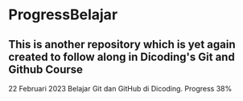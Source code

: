 # ProgressBelajar

This is another repository which is yet again created to follow along in Dicoding's Git and Github Course
--

22 Februari 2023
Belajar Git dan GitHub di Dicoding.
Progress 38%
